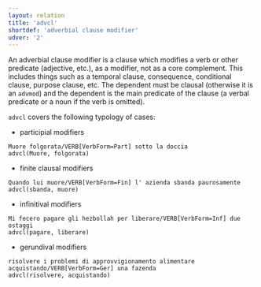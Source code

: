 ```yaml
---
layout: relation
title: 'advcl'
shortdef: 'adverbial clause modifier'
udver: '2'
---
```


An adverbial clause modifier is a clause which modifies a verb or other predicate (adjective, etc.), as a modifier, not as a core complement. This includes things such as a temporal clause, consequence, conditional clause, purpose clause, etc. The dependent must be clausal (otherwise it is an <code>advmod</code>) and the dependent is the main predicate of the clause (a verbal predicate or a noun if the verb is omitted).

`advcl` covers the following typology of cases:

* participial modifiers

~~~ sdparse
Muore folgorata/VERB[VerbForm=Part] sotto la doccia
advcl(Muore, folgorata)
~~~

* finite clausal modifiers

~~~ sdparse
Quando lui muore/VERB[VerbForm=Fin] l' azienda sbanda paurosamente
advcl(sbanda, muore)
~~~

* infinitival modifiers

~~~ sdparse
Mi fecero pagare gli hezbollah per liberare/VERB[VerbForm=Inf] due ostaggi
advcl(pagare, liberare)
~~~

* gerundival modifiers

~~~ sdparse
risolvere i problemi di approvvigionamento alimentare acquistando/VERB[VerbForm=Ger] una fazenda
advcl(risolvere, acquistando)
~~~
<!-- Interlanguage links updated Út zář 29 20:43:07 CEST 2020 -->
